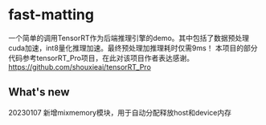 # fast-matting
一个简单的调用TensorRT作为后端推理引擎的demo。其中包括了数据预处理cuda加速，int8量化推理加速。最终预处理加推理耗时仅需9ms！
本项目的部分代码参考tensorRT_Pro项目，在此对该项目作者表达感谢。
https://github.com/shouxieai/tensorRT_Pro

## What's new
20230107 新增mixmemory模块，用于自动分配释放host和device内存
